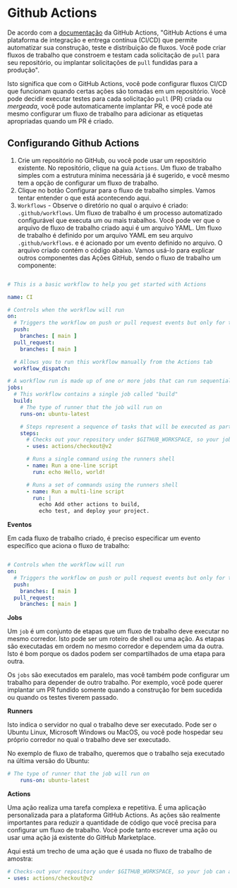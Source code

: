 Github Actions
=======================================================

De acordo com a [documentação](https://docs.github.com/en/actions/learn-github-actions/understanding-github-actions) da GitHub Actions, "GitHub Actions é uma plataforma de integração e entrega contínua (CI/CD) que permite automatizar sua construção, teste e distribuição de fluxos. Você pode criar fluxos de trabalho que constroem e testam cada solicitação de `pull` para seu repositório, ou implantar solicitações de `pull` fundidas para a produção".

Isto significa que com o GitHub Actions, você pode configurar fluxos CI/CD que funcionam quando certas ações são tomadas em um repositório. Você pode decidir executar testes para cada solicitação `pull` (PR) criada ou _mergeada_, você pode automaticamente implantar PR, e você pode até mesmo configurar um fluxo de trabalho para adicionar as etiquetas apropriadas quando um PR é criado.

Configurando Github Actions
--------------------------------------------
1. Crie um repositório no GitHub, ou você pode usar um repositório existente. No repositório, clique na guia `Actions`.  Um fluxo de trabalho simples com a estrutura mínima necessária já é sugerido, e você mesmo tem a opção de configurar um fluxo de trabalho.
2. Clique no botão Configurar para o fluxo de trabalho simples. Vamos tentar entender o que está acontecendo aqui.
3. `Workflows` - Observe o diretório no qual o arquivo é criado: `.github/workflows`. Um fluxo de trabalho é um processo automatizado configurável que executa um ou mais trabalhos. Você pode ver que o arquivo de fluxo de trabalho criado aqui é um arquivo YAML. Um fluxo de trabalho é definido por um arquivo YAML em seu arquivo `.github/workflows`.
e é acionado por um evento definido no arquivo.
O arquivo criado contém o código abaixo. Vamos usá-lo para explicar outros componentes das Ações GitHub, sendo o fluxo de trabalho um componente:

```yaml

# This is a basic workflow to help you get started with Actions

name: CI

# Controls when the workflow will run
on:
  # Triggers the workflow on push or pull request events but only for the main branch
  push:
    branches: [ main ]
  pull_request:
    branches: [ main ]

  # Allows you to run this workflow manually from the Actions tab
  workflow_dispatch:

# A workflow run is made up of one or more jobs that can run sequentially or in parallel
jobs:
  # This workflow contains a single job called "build"
  build:
    # The type of runner that the job will run on
    runs-on: ubuntu-latest

    # Steps represent a sequence of tasks that will be executed as part of the job
    steps:
      # Checks out your repository under $GITHUB_WORKSPACE, so your job can access it
      - uses: actions/checkout@v2

      # Runs a single command using the runners shell
      - name: Run a one-line script
        run: echo Hello, world!

      # Runs a set of commands using the runners shell
      - name: Run a multi-line script
        run: |
          echo Add other actions to build,
          echo test, and deploy your project.

```

**Eventos**

Em cada fluxo de trabalho criado, é preciso especificar um evento específico que aciona o fluxo de trabalho:

```yaml

# Controls when the workflow will run
on:
  # Triggers the workflow on push or pull request events but only for the main branch
  push:
    branches: [ main ]
  pull_request:
    branches: [ main ]

```

**Jobs**

Um `job` é um conjunto de etapas que um fluxo de trabalho deve executar no mesmo corredor. Isto pode ser um roteiro de shell ou uma ação. As etapas são executadas em ordem no mesmo corredor e dependem uma da outra. Isto é bom porque os dados podem ser compartilhados de uma etapa para outra.

Os `jobs` são executados em paralelo, mas você também pode configurar um trabalho para depender de outro trabalho. Por exemplo, você pode querer implantar um PR fundido somente quando a construção for bem sucedida ou quando os testes tiverem passado.

**Runners**

Isto indica o servidor no qual o trabalho deve ser executado. Pode ser o Ubuntu Linux, Microsoft Windows ou MacOS, ou você pode hospedar seu próprio corredor no qual o trabalho deve ser executado.

No exemplo de fluxo de trabalho, queremos que o trabalho seja executado na última versão do Ubuntu:

```yaml
# The type of runner that the job will run on
    runs-on: ubuntu-latest
```

**Actions**

Uma ação realiza uma tarefa complexa e repetitiva. É uma aplicação personalizada para a plataforma GitHub Actions. As ações são realmente importantes para reduzir a quantidade de código que você precisa para configurar um fluxo de trabalho. Você pode tanto escrever uma ação ou usar uma ação já existente do GitHub Marketplace.

Aqui está um trecho de uma ação que é usada no fluxo de trabalho de amostra:

```yaml
# Checks-out your repository under $GITHUB_WORKSPACE, so your job can access it
- uses: actions/checkout@v2
```


